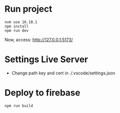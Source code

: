 # Run project
```
nvm use 16.18.1
npm install
npm run dev
```
Now, access: http://127.0.0.1:5173/ 

# Settings Live Server
- Change path key and cert in ./.vscode/settings.json

# Deploy to firebase

```
npm run build
```
